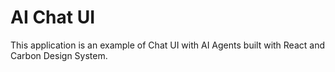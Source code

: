 # AI Chat UI

This application is an example of Chat UI with AI Agents built with React and Carbon Design System.